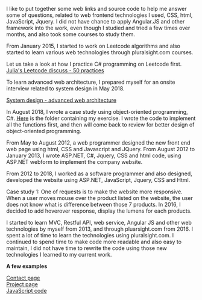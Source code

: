 
I like to put together some web links and source code to help me answer some of questions, related to web frontend technologies I used, CSS, html, JavaScript, Jquery. I did not have chance to apply Angular.JS and other framework into the work, even though I studied and tried a few times over months, and also took some courses to study them.

From January 2015, I started to work on Leetcode algorithms and also started to learn various web technologies through pluralsight.com courses. 

Let us take a look at how I practice C# programming on Leetcode first. <br>
[Julia's Leetcode discuss - 50 practices](https://github.com/jianminchen/Leetcode_Julia/tree/master/Leetcode%20discussion)<br>

To learn advanced web architecture, I prepared myself for an onsite interview related to system design in May 2018. 

[System design - advanced web architecture](https://github.com/jianminchen/System-design)<br>

In August 2018, I wrote a case study using object-oriented programming, C#. [Here](https://github.com/jianminchen/Object-oriented-Design/tree/master/Object-Oriented%20Design%20Study%20Case) is the folder containing my exercise. I wrote the code to implement all the functions first, and then will come back to review for better design of object-oriented programming. 

From May to August 2012, a web programmer designed the new front end web page using html, CSS and Javascript and JQuery. 
From August 2012 to January 2013, I wrote ASP.NET, C#, Jquery, CSS and html code, using ASP.NET webform to implement the company website.

From 2012 to 2018, I worked as a software programmer and also designed, developed the website using ASP.NET, JavaScript, Jquery, CSS and Html. 

Case study 1: 
One of requests is to make the website more responsive. When a user moves mouse over the product listed on the website, the user does not know what is difference between those 7 products. In 2016, I decided to add hoverover response, display the lumens for each products. 

I started to learn MVC, Restful API, web service, Angular JS and other web technologies by myself from 2013, and through pluarsight.com from 2016. I spent a lot of time to learn the technologies using pluralsight.com.  I continued to spend time to make code more readable and also easy to maintain, I did not have time to rewrite the code using those new technologies I learned to my current work. 

**A few examples**<br>

[Contact page](https://github.com/jianminchen/website-development-and-frontend-technologies/tree/master/Source%20code/Contact)<br>
[Project page](https://github.com/jianminchen/website-development-and-frontend-technologies/tree/master/Source%20code/projects)<br>
[JavaScript code](https://github.com/jianminchen/website-development-and-frontend-technologies/tree/master/Source%20code/js)<br>
